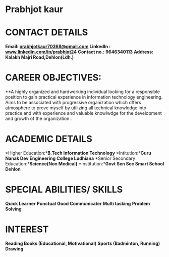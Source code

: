 
# Prabhjot kaur

# CONTACT DETAILS

**Email: prabhjotkaur70368@gmail.com**
**LinkedIn : www.linkedin.com/in/prabhjot24**
**Contact no.: 9646340113**
**Address: Kalakh Majri Road,Dehlon(Ldh.)**

# CAREER OBJECTIVES:

**A highly organized and hardworking individual looking for a responsible position to gain practical experience in information technology engineering. Aims to be associated with progressive organization which offers atmosphere to prove myself by utilizing all technical knowledge into practice and with experience and valuable knowlwdge for the development and growth of the organization .

# ACADEMIC DETAILS 

 *Higher Education:***B.Tech Information Technology** 
   *Intitution:***Guru Nanak Dev Engineering College Ludhiana**
 *Senior Secondary Education:***Science(Non Medical)**
   *Institution:***Govt Sen Sec Smart School Dehlon**

# SPECIAL ABILITIES/ SKILLS

  **Quick Learner**                      **Punctual**
  **Good Communicater**                  **Multi tasking**
  **Problem Solving** 

# INTEREST

  **Reading Books (Educational, Motivational)**
  **Sports (Badminton, Running)**
  **Drawing**
  
                   
